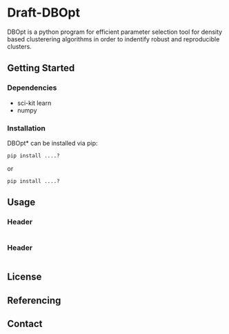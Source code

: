 # Draft-DBOpt

DBOpt is a python program for efficient parameter selection tool for density based clusterering algorithms in order to indentify robust and reproducible clusters.

## Getting Started
### Dependencies
- sci-kit learn
- numpy
### Installation
DBOpt* can be installed via pip:
```
pip install ....?
```
or
```
pip install ....?
```

## Usage
### Header

```

```

### Header

```

```

## License

## Referencing

## Contact 

